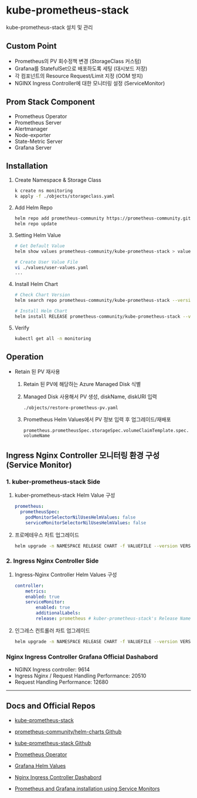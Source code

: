 # kube-prometheus-stack
kube-prometheus-stack 설치 및 관리

## Custom Point
- Prometheus의 PV 회수정책 변경 (StorageClass 커스텀)
- Grafana를 StatefulSet으로 배포하도록 세팅 (대시보드 저장)
- 각 컴포넌트의 Resource Request/Limit 지정 (OOM 방지)
- NGINX Ingress Controller에 대한 모니터링 설정 (ServiceMonitor)

## Prom Stack Component
- Prometheus Operator
- Prometheus Server
- Alertmanager
- Node-exporter
- State-Metric Server
- Grafana Server

## Installation

1. Create Namespace & Storage Class
    
    ```bash
    k create ns monitoring
    k apply -f ./objects/storageclass.yaml
    ```

2. Add Helm Repo

    ```bash
    helm repo add prometheus-community https://prometheus-community.github.io/helm-charts
    helm repo update
    ```

3. Setting Helm Value

    ```bash
    # Get Default Value
    helm show values prometheus-community/kube-prometheus-stack > values.yaml

    # Create User Value File
    vi ./values/user-values.yaml
    ...
    ```

4. Install Helm Chart

    ```bash
    # Check Chart Version
    helm search repo prometheus-community/kube-prometheus-stack --versions | head

    # Install Helm Chart
    helm install RELEASE prometheus-community/kube-prometheus-stack --version VERSION -f ./values/user-values.yaml -n monitoring
    ```

5. Verify

    ```bash
    kubectl get all -n monitoring
    ```
## Operation
- Retain 된 PV 재사용

    1. Retain 된 PV에 해당하는 Azure Managed Disk 식별
    2. Managed Disk 사용해서 PV 생성, diskName, diskURI 입력

        ```./objects/restore-prometheus-pv.yaml```

    3.  Prometheus Helm Values에서 PV 정보 입력 후 업그레이드/재배포

        ```prometheus.prometheusSpec.storageSpec.volumeClaimTemplate.spec.volumeName```


## Ingress Nginx Controller 모니터링 환경 구성 (Service Monitor)

### 1. kuber-prometheus-stack Side
1. kuber-prometheus-stack Helm Value 구성

    ```yaml
    prometheus:
      prometheusSpec:
        podMonitorSelectorNilUsesHelmValues: false
        serviceMonitorSelectorNilUsesHelmValues: false
    ```

2. 프로메테우스 차트 업그레이드

    ```bash
    helm upgrade -n NAMESPACE RELEASE CHART -f VALUEFILE --version VERSION
    ```

### 2. Ingress Nginx Controller Side
1. Ingress-Nginx Controller Helm Values 구성
    ```yaml
    controller:
        metrics:
        enabled: true
        serviceMonitor:
            enabled: true
            additionalLabels:
            release: prometheus # kuber-prometheus-stack's Release Name
    ```

2. 인그레스 컨트롤러 차트 업그레이드

    ```bash
    helm upgrade -n NAMESPACE RELEASE CHART -f VALUEFILE --version VERSION
    ```

### Nginx Ingress Controller Grafana Official Dashabord
- NGINX Ingress controller: 9614
- Ingress Nginx / Request Handling Performance: 20510
- Request Handling Performance: 12680

---
## Docs and Official Repos

- [kube-prometheus-stack](https://artifacthub.io/packages/helm/prometheus-community/kube-prometheus-stack)

- [prometheus-community/helm-charts Github](https://github.com/prometheus-community/helm-charts/)

- [kube-prometheus-stack Github](https://github.com/prometheus-operator/kube-prometheus)

- [Prometheus Operator](https://prometheus-operator.dev/)

- [Grafana Helm Values](https://github.com/grafana/helm-charts/tree/main/charts/grafana)

- [Nginx Ingress Controller Dashabord](https://github.com/kubernetes/ingress-nginx/tree/main/deploy/grafana/dashboards)

- [Prometheus and Grafana installation using Service Monitors](https://github.com/kubernetes/ingress-nginx/blob/main/docs/user-guide/monitoring.md#prometheus-and-grafana-installation-using-service-monitors)